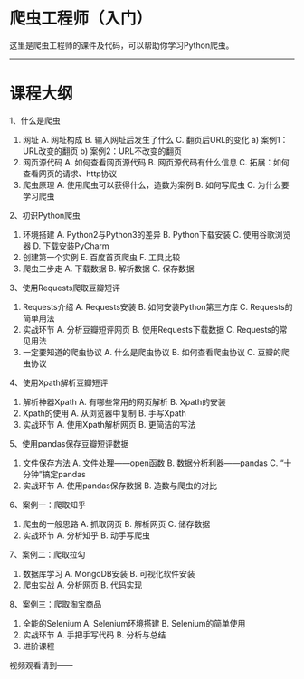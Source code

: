 # 爬虫工程师（入门）

这里是爬虫工程师的课件及代码，可以帮助你学习Python爬虫。

---

# 课程大纲

1、什么是爬虫
1)  网址
A.  网址构成
B.  输入网址后发生了什么
C.  翻页后URL的变化
a)  案例1：URL改变的翻页
b)  案例2：URL不改变的翻页
2)  网页源代码
A.  如何查看网页源代码
B.  网页源代码有什么信息
C.  拓展：如何查看网页的请求、http协议
3)  爬虫原理
A.  使用爬虫可以获得什么，造数为案例
B.  如何写爬虫
C.  为什么要学习爬虫


2、初识Python爬虫
1)  环境搭建
A.  Python2与Python3的差异
B.  Python下载安装
C.  使用谷歌浏览器
D.  下载安装PyCharm 
2)  创建第一个实例
E.  百度首页爬虫
F.  工具比较
3)  爬虫三步走
A.  下载数据
B.  解析数据
C.  保存数据

3、使用Requests爬取豆瓣短评
1)  Requests介绍
A.  Requests安装
B.  如何安装Python第三方库
C.  Requests的简单用法
2)  实战环节
A.  分析豆瓣短评网页
B.  使用Requests下载数据
C.  Requests的常见用法
3)  一定要知道的爬虫协议
A.  什么是爬虫协议
B.  如何查看爬虫协议
C.  豆瓣的爬虫协议


4、使用Xpath解析豆瓣短评
1)  解析神器Xpath 
A.  有哪些常用的网页解析
B.  Xpath的安装
2)  Xpath的使用 
A.  从浏览器中复制
B.  手写Xpath
3)  实战环节
A.  使用Xpath解析网页
B.  更简洁的写法


5、使用pandas保存豆瓣短评数据
1)  文件保存方法
A.  文件处理——open函数
B.  数据分析利器——pandas
C.  “十分钟”搞定pandas
2)  实战环节
A.  使用pandas保存数据
B.  造数与爬虫的对比


6、案例一：爬取知乎
1)  爬虫的一般思路
A.  抓取网页
B.  解析网页
C.  储存数据
2)  实战环节
A.  分析知乎
B.  动手写爬虫


7、案例二：爬取拉勾
1)  数据库学习
A.  MongoDB安装
B.  可视化软件安装
2)  爬虫实战
A.  分析网页
B.  代码实现


8、案例三：爬取淘宝商品
1)  全能的Selenium
A.  Selenium环境搭建
B.  Selenium的简单使用
2)  实战环节
A.  手把手写代码
B.  分析与总结
3)  进阶课程





视频观看请到——
